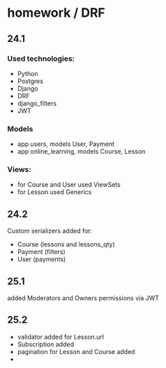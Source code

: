 # homework / DRF

## 24.1

### Used technologies:
- Python
- Postgres
- Django
- DRF
- django_filters 
- JWT

### Models
- app users, models User, Payment
- app online_learning, models Course, Lesson

### Views:
- for Course and User used ViewSets
- for Lesson used Generics

## 24.2

Custom serializers added for:
- Course (lessons and lessons_qty)
- Payment (filters)
- User (payments)

## 25.1

added Moderators and Owners permissions via JWT

## 25.2

- validator added for Lesson.url
- Subscription added
- pagination for Lesson and Course added
- 